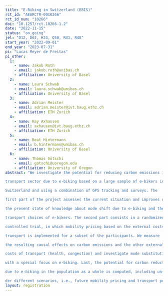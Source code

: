 ```yaml
---
title: "E-Biking in Switzerland (EBIS)"
rct_id: "AEARCTR-0010266"
rct_id_num: "10266"
doi: "10.1257/rct.10266-1.2"
date: "2022-11-15"
status: "on_going"
jel: "D12, D62, H23, Q58, R41, R48"
start_year: "2022-09-01"
end_year: "2023-07-31"
pi: "Lucas Meyer de Freitas"
pi_other:
  1:
    - name: Jakob Roth
    - email: jakob.roth@unibas.ch
    - affiliation: University of Basel
  2:
    - name: Laura Schwab
    - email: laura.schwab@unibas.ch
    - affiliation: University of Basel
  3:
    - name: Adrian Meister
    - email: adrian.meister@ivt.baug.ethz.ch
    - affiliation: ETH Zurich
  4:
    - name: Kay Axhausen
    - email: axhausen@ivt.baug.ethz.ch
    - affiliation: ETH Zurich
  5:
    - name: Beat Hintermann
    - email: b.hintermann@unibas.ch
    - affiliation: University of Basel
  6:
    - name: Thomas Götschi
    - email: gotschi@uoregon.edu
    - affiliation: University of Oregon
abstract: "We investigate the potential for reducing carbon emissions in the 
transport sector due to e-biking based on a large sample of e-bikers in 
Switzerland and using a combination of GPS tracking and surveys. The 
first part of the project assesses the current situation and improves on 
the present state of knowledge about mode shift due to e-biking and the 
transport choices of e-bikers. The second part consists in a randomized 
controlled trial, in which mobility pricing based on the external costs of 
transport is implemented for a subset of the participants. We measure 
the resulting causal effects on carbon emissions and the other external 
costs of transport (health, congestion) and investigate mode substitution, 
with a special focus on e-biking. Last, the potential for carbon reductions 
due to e-biking in the population as a whole is computed, including un-
der different scenarios, i.e., future mobility pricing and transport policies. "
layout: registration
---
```


